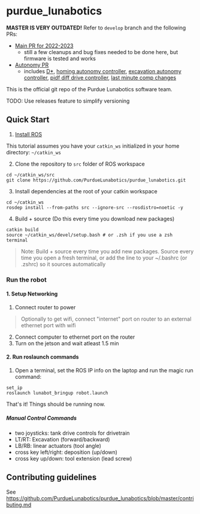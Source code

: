 # purdue_lunabotics

**MASTER IS VERY OUTDATED!**
Refer to `develop` branch and the following PRs:
- [Main PR for 2022-2023](https://github.com/PurdueLunabotics/purdue_lunabotics/pull/42)
  - still a few cleanups and bug fixes needed to be done here, but firmware is tested and works
- [Autonomy PR](https://github.com/PurdueLunabotics/purdue_lunabotics/pull/43)
  - includes [D*](https://github.com/PurdueLunabotics/purdue_lunabotics/pull/34), [homing autonomy controller](https://github.com/PurdueLunabotics/purdue_lunabotics/pull/31), [excavation autonomy controller](https://github.com/PurdueLunabotics/purdue_lunabotics/pull/43/commits/8c7b8b3a5a831ccc6ece8877faf549ecc4fec0e1), [pidf diff drive controller](https://github.com/PurdueLunabotics/purdue_lunabotics/pull/39), [last minute comp changes](https://github.com/PurdueLunabotics/purdue_lunabotics/tree/user/raghavauppuluri13/jetson-last-minute-fixes)

This is the official git repo of the Purdue Lunabotics software team.

TODO: Use releases feature to simplify versioning

## Quick Start

1. [Install ROS](https://wiki.purduearc.com/wiki/tutorials/setup-ros)

This tutorial assumes you have your `catkin_ws` initialized in your home directory: `~/catkin_ws`

2. Clone the repository to `src` folder of ROS workspace

```
cd ~/catkin_ws/src
git clone https://github.com/PurdueLunabotics/purdue_lunabotics.git
```
3. Install dependencies at the root of your catkin workspace
```
cd ~/catkin_ws
rosdep install --from-paths src --ignore-src --rosdistro=noetic -y
```

4. Build + source (Do this every time you download new packages)

```
catkin build
source ~/catkin_ws/devel/setup.bash # or .zsh if you use a zsh terminal
```
> Note: Build + source every time you add new packages. Source every time you open a fresh terminal, or add the line to your ~/.bashrc (or .zshrc) so it sources automatically

### Run the robot

#### 1. Setup Networking

1. Connect router to power

> Optionally to get wifi, connect "internet" port on router to an external ethernet port with wifi

2. Connect computer to ethernet port on the router
3. Turn on the jetson and wait atleast 1.5 min

#### 2. Run roslaunch commands

1. Open a terminal, set the ROS IP info on the laptop and run the magic run command: 
```
set_ip
roslaunch lunabot_bringup robot.launch
```

That's it! Things should be running now.

##### Manual Control Commands

- two joysticks: tank drive controls for drivetrain
- LT/RT: Excavation (forward/backward)
- LB/RB: linear actuators (tool angle)
- cross key left/right: deposition (up/down)
- cross key up/down: tool extension (lead screw) 

## Contributing guidelines
See https://github.com/PurdueLunabotics/purdue_lunabotics/blob/master/contributing.md
